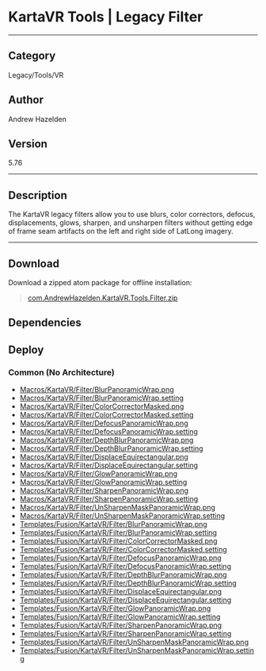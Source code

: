 # KartaVR Tools | Legacy Filter
___

## Category
Legacy/Tools/VR

## Author
Andrew Hazelden

## Version
5.76

___

## Description
<p>The KartaVR legacy filters allow you to use blurs, color correctors, defocus, displacements, glows, sharpen, and unsharpen filters without getting edge of frame seam artifacts on the left and right side of LatLong imagery.</p>

___

## Download

Download a zipped atom package for offline installation:
> [com.AndrewHazelden.KartaVR.Tools.Filter.zip](https://gitlab.com/WeSuckLess/Reactor/-/archive/master/Reactor-master.zip?path=Atoms/com.AndrewHazelden.KartaVR.Tools.Filter)  

## Dependencies

## Deploy

### Common (No Architecture)

<ul>
<li><a href="https://gitlab.com/WeSuckLess/Reactor/-/blob/master/Atoms/com.AndrewHazelden.KartaVR.Tools.Filter/Macros/KartaVR/Filter/BlurPanoramicWrap.png?ref_type=heads">Macros/KartaVR/Filter/BlurPanoramicWrap.png</a></li>
<li><a href="https://gitlab.com/WeSuckLess/Reactor/-/blob/master/Atoms/com.AndrewHazelden.KartaVR.Tools.Filter/Macros/KartaVR/Filter/BlurPanoramicWrap.setting?ref_type=heads">Macros/KartaVR/Filter/BlurPanoramicWrap.setting</a></li>
<li><a href="https://gitlab.com/WeSuckLess/Reactor/-/blob/master/Atoms/com.AndrewHazelden.KartaVR.Tools.Filter/Macros/KartaVR/Filter/ColorCorrectorMasked.png?ref_type=heads">Macros/KartaVR/Filter/ColorCorrectorMasked.png</a></li>
<li><a href="https://gitlab.com/WeSuckLess/Reactor/-/blob/master/Atoms/com.AndrewHazelden.KartaVR.Tools.Filter/Macros/KartaVR/Filter/ColorCorrectorMasked.setting?ref_type=heads">Macros/KartaVR/Filter/ColorCorrectorMasked.setting</a></li>
<li><a href="https://gitlab.com/WeSuckLess/Reactor/-/blob/master/Atoms/com.AndrewHazelden.KartaVR.Tools.Filter/Macros/KartaVR/Filter/DefocusPanoramicWrap.png?ref_type=heads">Macros/KartaVR/Filter/DefocusPanoramicWrap.png</a></li>
<li><a href="https://gitlab.com/WeSuckLess/Reactor/-/blob/master/Atoms/com.AndrewHazelden.KartaVR.Tools.Filter/Macros/KartaVR/Filter/DefocusPanoramicWrap.setting?ref_type=heads">Macros/KartaVR/Filter/DefocusPanoramicWrap.setting</a></li>
<li><a href="https://gitlab.com/WeSuckLess/Reactor/-/blob/master/Atoms/com.AndrewHazelden.KartaVR.Tools.Filter/Macros/KartaVR/Filter/DepthBlurPanoramicWrap.png?ref_type=heads">Macros/KartaVR/Filter/DepthBlurPanoramicWrap.png</a></li>
<li><a href="https://gitlab.com/WeSuckLess/Reactor/-/blob/master/Atoms/com.AndrewHazelden.KartaVR.Tools.Filter/Macros/KartaVR/Filter/DepthBlurPanoramicWrap.setting?ref_type=heads">Macros/KartaVR/Filter/DepthBlurPanoramicWrap.setting</a></li>
<li><a href="https://gitlab.com/WeSuckLess/Reactor/-/blob/master/Atoms/com.AndrewHazelden.KartaVR.Tools.Filter/Macros/KartaVR/Filter/DisplaceEquirectangular.png?ref_type=heads">Macros/KartaVR/Filter/DisplaceEquirectangular.png</a></li>
<li><a href="https://gitlab.com/WeSuckLess/Reactor/-/blob/master/Atoms/com.AndrewHazelden.KartaVR.Tools.Filter/Macros/KartaVR/Filter/DisplaceEquirectangular.setting?ref_type=heads">Macros/KartaVR/Filter/DisplaceEquirectangular.setting</a></li>
<li><a href="https://gitlab.com/WeSuckLess/Reactor/-/blob/master/Atoms/com.AndrewHazelden.KartaVR.Tools.Filter/Macros/KartaVR/Filter/GlowPanoramicWrap.png?ref_type=heads">Macros/KartaVR/Filter/GlowPanoramicWrap.png</a></li>
<li><a href="https://gitlab.com/WeSuckLess/Reactor/-/blob/master/Atoms/com.AndrewHazelden.KartaVR.Tools.Filter/Macros/KartaVR/Filter/GlowPanoramicWrap.setting?ref_type=heads">Macros/KartaVR/Filter/GlowPanoramicWrap.setting</a></li>
<li><a href="https://gitlab.com/WeSuckLess/Reactor/-/blob/master/Atoms/com.AndrewHazelden.KartaVR.Tools.Filter/Macros/KartaVR/Filter/SharpenPanoramicWrap.png?ref_type=heads">Macros/KartaVR/Filter/SharpenPanoramicWrap.png</a></li>
<li><a href="https://gitlab.com/WeSuckLess/Reactor/-/blob/master/Atoms/com.AndrewHazelden.KartaVR.Tools.Filter/Macros/KartaVR/Filter/SharpenPanoramicWrap.setting?ref_type=heads">Macros/KartaVR/Filter/SharpenPanoramicWrap.setting</a></li>
<li><a href="https://gitlab.com/WeSuckLess/Reactor/-/blob/master/Atoms/com.AndrewHazelden.KartaVR.Tools.Filter/Macros/KartaVR/Filter/UnSharpenMaskPanoramicWrap.png?ref_type=heads">Macros/KartaVR/Filter/UnSharpenMaskPanoramicWrap.png</a></li>
<li><a href="https://gitlab.com/WeSuckLess/Reactor/-/blob/master/Atoms/com.AndrewHazelden.KartaVR.Tools.Filter/Macros/KartaVR/Filter/UnSharpenMaskPanoramicWrap.setting?ref_type=heads">Macros/KartaVR/Filter/UnSharpenMaskPanoramicWrap.setting</a></li>
<li><a href="https://gitlab.com/WeSuckLess/Reactor/-/blob/master/Atoms/com.AndrewHazelden.KartaVR.Tools.Filter/Templates/Fusion/KartaVR/Filter/BlurPanoramicWrap.png?ref_type=heads">Templates/Fusion/KartaVR/Filter/BlurPanoramicWrap.png</a></li>
<li><a href="https://gitlab.com/WeSuckLess/Reactor/-/blob/master/Atoms/com.AndrewHazelden.KartaVR.Tools.Filter/Templates/Fusion/KartaVR/Filter/BlurPanoramicWrap.setting?ref_type=heads">Templates/Fusion/KartaVR/Filter/BlurPanoramicWrap.setting</a></li>
<li><a href="https://gitlab.com/WeSuckLess/Reactor/-/blob/master/Atoms/com.AndrewHazelden.KartaVR.Tools.Filter/Templates/Fusion/KartaVR/Filter/ColorCorrectorMasked.png?ref_type=heads">Templates/Fusion/KartaVR/Filter/ColorCorrectorMasked.png</a></li>
<li><a href="https://gitlab.com/WeSuckLess/Reactor/-/blob/master/Atoms/com.AndrewHazelden.KartaVR.Tools.Filter/Templates/Fusion/KartaVR/Filter/ColorCorrectorMasked.setting?ref_type=heads">Templates/Fusion/KartaVR/Filter/ColorCorrectorMasked.setting</a></li>
<li><a href="https://gitlab.com/WeSuckLess/Reactor/-/blob/master/Atoms/com.AndrewHazelden.KartaVR.Tools.Filter/Templates/Fusion/KartaVR/Filter/DefocusPanoramicWrap.png?ref_type=heads">Templates/Fusion/KartaVR/Filter/DefocusPanoramicWrap.png</a></li>
<li><a href="https://gitlab.com/WeSuckLess/Reactor/-/blob/master/Atoms/com.AndrewHazelden.KartaVR.Tools.Filter/Templates/Fusion/KartaVR/Filter/DefocusPanoramicWrap.setting?ref_type=heads">Templates/Fusion/KartaVR/Filter/DefocusPanoramicWrap.setting</a></li>
<li><a href="https://gitlab.com/WeSuckLess/Reactor/-/blob/master/Atoms/com.AndrewHazelden.KartaVR.Tools.Filter/Templates/Fusion/KartaVR/Filter/DepthBlurPanoramicWrap.png?ref_type=heads">Templates/Fusion/KartaVR/Filter/DepthBlurPanoramicWrap.png</a></li>
<li><a href="https://gitlab.com/WeSuckLess/Reactor/-/blob/master/Atoms/com.AndrewHazelden.KartaVR.Tools.Filter/Templates/Fusion/KartaVR/Filter/DepthBlurPanoramicWrap.setting?ref_type=heads">Templates/Fusion/KartaVR/Filter/DepthBlurPanoramicWrap.setting</a></li>
<li><a href="https://gitlab.com/WeSuckLess/Reactor/-/blob/master/Atoms/com.AndrewHazelden.KartaVR.Tools.Filter/Templates/Fusion/KartaVR/Filter/DisplaceEquirectangular.png?ref_type=heads">Templates/Fusion/KartaVR/Filter/DisplaceEquirectangular.png</a></li>
<li><a href="https://gitlab.com/WeSuckLess/Reactor/-/blob/master/Atoms/com.AndrewHazelden.KartaVR.Tools.Filter/Templates/Fusion/KartaVR/Filter/DisplaceEquirectangular.setting?ref_type=heads">Templates/Fusion/KartaVR/Filter/DisplaceEquirectangular.setting</a></li>
<li><a href="https://gitlab.com/WeSuckLess/Reactor/-/blob/master/Atoms/com.AndrewHazelden.KartaVR.Tools.Filter/Templates/Fusion/KartaVR/Filter/GlowPanoramicWrap.png?ref_type=heads">Templates/Fusion/KartaVR/Filter/GlowPanoramicWrap.png</a></li>
<li><a href="https://gitlab.com/WeSuckLess/Reactor/-/blob/master/Atoms/com.AndrewHazelden.KartaVR.Tools.Filter/Templates/Fusion/KartaVR/Filter/GlowPanoramicWrap.setting?ref_type=heads">Templates/Fusion/KartaVR/Filter/GlowPanoramicWrap.setting</a></li>
<li><a href="https://gitlab.com/WeSuckLess/Reactor/-/blob/master/Atoms/com.AndrewHazelden.KartaVR.Tools.Filter/Templates/Fusion/KartaVR/Filter/SharpenPanoramicWrap.png?ref_type=heads">Templates/Fusion/KartaVR/Filter/SharpenPanoramicWrap.png</a></li>
<li><a href="https://gitlab.com/WeSuckLess/Reactor/-/blob/master/Atoms/com.AndrewHazelden.KartaVR.Tools.Filter/Templates/Fusion/KartaVR/Filter/SharpenPanoramicWrap.setting?ref_type=heads">Templates/Fusion/KartaVR/Filter/SharpenPanoramicWrap.setting</a></li>
<li><a href="https://gitlab.com/WeSuckLess/Reactor/-/blob/master/Atoms/com.AndrewHazelden.KartaVR.Tools.Filter/Templates/Fusion/KartaVR/Filter/UnSharpenMaskPanoramicWrap.png?ref_type=heads">Templates/Fusion/KartaVR/Filter/UnSharpenMaskPanoramicWrap.png</a></li>
<li><a href="https://gitlab.com/WeSuckLess/Reactor/-/blob/master/Atoms/com.AndrewHazelden.KartaVR.Tools.Filter/Templates/Fusion/KartaVR/Filter/UnSharpenMaskPanoramicWrap.setting?ref_type=heads">Templates/Fusion/KartaVR/Filter/UnSharpenMaskPanoramicWrap.setting</a></li>
</ul>
